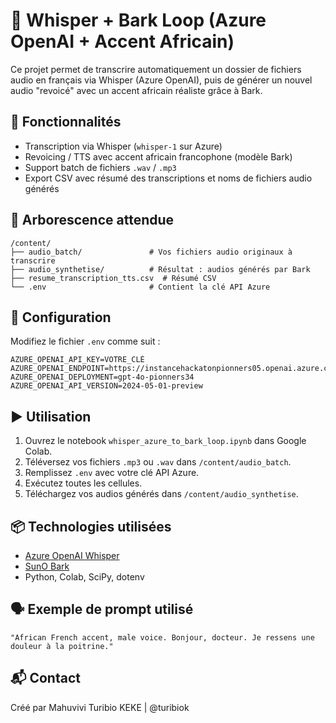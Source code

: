 
# 🔁 Whisper + Bark Loop (Azure OpenAI + Accent Africain)

Ce projet permet de transcrire automatiquement un dossier de fichiers audio en français via Whisper (Azure OpenAI), puis de générer un nouvel audio "revoicé" avec un accent africain réaliste grâce à Bark.

## 🧰 Fonctionnalités
- Transcription via Whisper (`whisper-1` sur Azure)
- Revoicing / TTS avec accent africain francophone (modèle Bark)
- Support batch de fichiers `.wav` / `.mp3`
- Export CSV avec résumé des transcriptions et noms de fichiers audio générés

## 📁 Arborescence attendue
```
/content/
├── audio_batch/               # Vos fichiers audio originaux à transcrire
├── audio_synthetise/          # Résultat : audios générés par Bark
├── resume_transcription_tts.csv  # Résumé CSV
└── .env                       # Contient la clé API Azure
```

## 🔐 Configuration
Modifiez le fichier `.env` comme suit :

```
AZURE_OPENAI_API_KEY=VOTRE_CLÉ
AZURE_OPENAI_ENDPOINT=https://instancehackatonpionners05.openai.azure.com
AZURE_OPENAI_DEPLOYMENT=gpt-4o-pionners34
AZURE_OPENAI_API_VERSION=2024-05-01-preview
```

## ▶️ Utilisation
1. Ouvrez le notebook `whisper_azure_to_bark_loop.ipynb` dans Google Colab.
2. Téléversez vos fichiers `.mp3` ou `.wav` dans `/content/audio_batch`.
3. Remplissez `.env` avec votre clé API Azure.
4. Exécutez toutes les cellules.
5. Téléchargez vos audios générés dans `/content/audio_synthetise`.

## 📦 Technologies utilisées
- [Azure OpenAI Whisper](https://learn.microsoft.com/en-us/azure/cognitive-services/openai/quickstart)
- [SunO Bark](https://github.com/suno-ai/bark)
- Python, Colab, SciPy, dotenv

## 🗣️ Exemple de prompt utilisé
```
"African French accent, male voice. Bonjour, docteur. Je ressens une douleur à la poitrine."
```

## 📬 Contact
Créé par Mahuvivi Turibio KEKE | @turibiok
